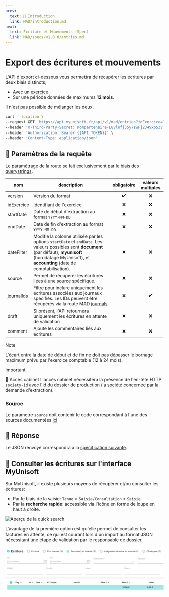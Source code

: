 ```yaml
---
prev:
  text: 💃 Introduction
  link: MAD/introduction.md
next:
  text: Écriture et Mouvements (Spec)
  link: MAD/specs/v1.0.0/entries.md
---
```


# Export des écritures et mouvements

L'API d'export ci-dessous vous permettra de récupérer les écritures par deux biais distincts;

- Avec un [exercice](./exercice.md)
- Sur une période données de maximums **12 mois**.

Il n'est pas possible de mélanger les deux.

```bash
curl --location \
--request GET 'https://api.myunisoft.fr/api/v1/mad/entries?idExercice=1&version=1.0.0' \
--header 'X-Third-Party-Secret: nompartenaire-L8vlKfjJ5y7zwFj2J49xo53V' \
--header 'Authorization: Bearer {{API_TOKEN}}' \
--header 'Content-Type: application/json'
```

## 🔧 Paramètres de la requête

Le paramétrage de la route se fait exclusivement par le biais des [querystrings](https://en.wikipedia.org/wiki/Query_string).

| nom | description | obligatoire | valeurs multiples |
| --- | --- | :---: | :---: |
| version | Version du format | ✔️ | ❌ |
| idExercice | Identifiant de l'exercice | ❌ | ❌ |
| startDate | Date de début d'extraction au format `YYYY-MM-DD` | ❌ | ❌ |
| endDate | Date de fin d'extraction au format `YYYY-MM-DD` | ❌ | ❌ |
| dateFilter | Modifie la colonne utilisée par les options `startDate` et `endDate`. Les valeurs possibles sont **document** (par défaut), **myunisoft** (horodatage MyUnisoft), et **accounting** (date de comptabilisation). | ❌ | ❌ |
| source | Permet de récupérer les écritures liées à une source spécifique. | ❌ |  ❌ |
| journalIds | Filtre pour inclure uniquement les écritures associées aux journaux spécifiés. Les ID**s** peuvent être récupérés via la route MAD [journals](./journal.md) | ❌ | ✔️ |
| draft | Si présent, l'API retournera uniquement les écritures en attente de validation | ❌ | ❌ |
| comment | Ajoute les commentaires liés aux écritures | ❌ | ❌ |

> [!NOTE]
> L'écart entre la date de début et de fin ne doit pas dépasser le bornage maximum prévu par l'exercice comptable (12 à 24 mois).

> [!IMPORTANT]
> 🔹 Accès cabinet
> L'accès cabinet nécessitera la présence de l'en-tête HTTP `society-id` avec l'id du dossier de production (la société concernée par la demande d'extraction).

### Source

Le paramètre `source` doit contenir le code correspondant à l'une des sources documentées [ici](../specs/v1.0.0/entries.md#source-d-une-ecriture)

## 🔬 Réponse

Le JSON renvoyé correspondra à la [spécification suivante](../specs/v1.0.0/entries.md).

## 💬 Consulter les écritures sur l'interface MyUnisoft

Sur MyUnisoft, il existe plusieurs moyens de récupérer et/ou consulter les écritures:

- Par le biais de la saisie: `Tenue` > `Saisie/Consultation` > `Saisie`
- Par la **recherche rapide**: accessible via l'icône en forme de loupe en haut à droite.

![Aperçu de la quick search](../../images/quick_search.jpg)

L'avantage de la première option est qu'elle permet de consulter les factures en attente, ce qui est courant lors d'un import au format JSON nécessitant une étape de validation par le responsable de dossier.

![Aperçu des options de saisie d'écritures](../images/saisie_header.PNG)
